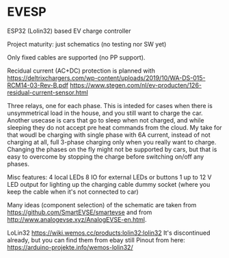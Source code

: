 # EVESP
ESP32 (Lolin32) based EV charge controller

Project maturity: just schematics (no testing nor SW yet)

Only fixed cables are supported (no PP support).

Recidual current (AC+DC) protection is planned with https://deltrixchargers.com/wp-content/uploads/2019/10/WA-DS-015-RCM14-03-Rev-B.pdf
https://www.stegen.com/nl/ev-producten/126-residual-current-sensor.html

Three relays, one for each phase. This is inteded for cases when there is unsymmetrical load in the house, and you still want to charge the car. Another usecase is cars that go to sleep when not charged, and while sleeping they do not accept pre heat commands from the cloud. My take for that woudl be charging with single phase with 6A current, instead of not charging at all, full 3-phase charging only when you really want to charge. Changing the phases on the fly might not be supported by cars, but that is easy to overcome by stopping the charge before switching on/off any phases.

Misc features:
4 local LEDs
8 IO for external LEDs or buttons
1 up to 12 V LED output for lighting up the charging cable dummy socket (where you keep the cable when it's not connected to car)  

Many ideas (component selection) of the schematic are taken from https://github.com/SmartEVSE/smartevse and from http://www.analogevse.xyz/AnalogEVSE-en.html. 

LoLin32 
https://wiki.wemos.cc/products:lolin32:lolin32
It's discontinued already, but you can find them from ebay still
Pinout from here: https://arduino-projekte.info/wemos-lolin32/

